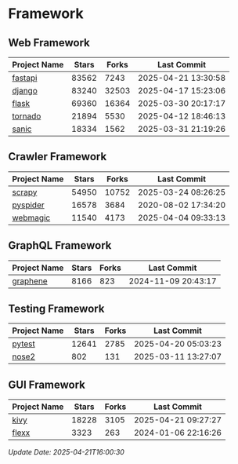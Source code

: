 # Framework

## Web Framework
| Project Name | Stars | Forks | Last Commit |
| ------------ | ----- | ----- | ----------- |
| [fastapi](https://github.com/fastapi/fastapi) | 83562 | 7243 | 2025-04-21 13:30:58 |
| [django](https://github.com/django/django) | 83240 | 32503 | 2025-04-17 15:23:06 |
| [flask](https://github.com/pallets/flask) | 69360 | 16364 | 2025-03-30 20:17:17 |
| [tornado](https://github.com/tornadoweb/tornado) | 21894 | 5530 | 2025-04-12 18:46:13 |
| [sanic](https://github.com/sanic-org/sanic) | 18334 | 1562 | 2025-03-31 21:19:26 |

## Crawler Framework
| Project Name | Stars | Forks | Last Commit |
| ------------ | ----- | ----- | ----------- |
| [scrapy](https://github.com/scrapy/scrapy) | 54950 | 10752 | 2025-03-24 08:26:25 |
| [pyspider](https://github.com/binux/pyspider) | 16578 | 3684 | 2020-08-02 17:34:20 |
| [webmagic](https://github.com/code4craft/webmagic) | 11540 | 4173 | 2025-04-04 09:33:13 |

## GraphQL Framework
| Project Name | Stars | Forks | Last Commit |
| ------------ | ----- | ----- | ----------- |
| [graphene](https://github.com/graphql-python/graphene) | 8166 | 823 | 2024-11-09 20:43:17 |

## Testing Framework
| Project Name | Stars | Forks | Last Commit |
| ------------ | ----- | ----- | ----------- |
| [pytest](https://github.com/pytest-dev/pytest) | 12641 | 2785 | 2025-04-20 05:03:23 |
| [nose2](https://github.com/nose-devs/nose2) | 802 | 131 | 2025-03-11 13:27:07 |

## GUI Framework
| Project Name | Stars | Forks | Last Commit |
| ------------ | ----- | ----- | ----------- |
| [kivy](https://github.com/kivy/kivy) | 18228 | 3105 | 2025-04-21 09:27:27 |
| [flexx](https://github.com/flexxui/flexx) | 3323 | 263 | 2024-01-06 22:16:26 |

*Update Date: 2025-04-21T16:00:30*